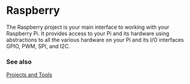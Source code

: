 # Raspberry

The Raspberry project is your main interface to working with your Raspberry Pi. It provides access to your Pi and its hardware using abstractions to all the various hardware on your Pi and its I/O interfaces GPIO, PWM, SPI, and I2C.

### See also

[Projects and Tools](/README.md)